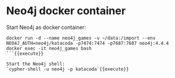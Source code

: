 # Neo4j docker container

Start Neo4j as docker container:
```
docker run -d --name neo4j_games -v ~/data:/import --env NEO4J_AUTH=neo4j/katacoda -p7474:7474 -p7687:7687 neo4j:4.4.4
docker exec -it neo4j_games bash
```{{execute}}

Start the Neo4j shell:
`cypher-shell -u neo4j -p katacoda`{{execute}}
